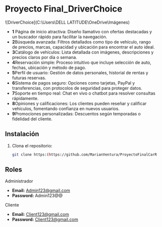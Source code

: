 # Proyecto Final_DriverChoice

![DriverChoice](C:\Users\DELL LATITUDE\OneDrive\Imágenes)

- **1** Página de inicio atractiva: Diseño llamativo con ofertas destacadas y un buscador rápido para facilitar la navegación.
- **2**Búsqueda avanzada: Filtros detallados como tipo de vehículo, rango de precios, marcas, capacidad y ubicación para encontrar el auto ideal.
- **3**Catálogo de vehículos: Lista detallada con imágenes, descripciones y precios claros por día o semana.
- **4**Reservación simple: Proceso intuitivo que incluye selección de auto, fechas, ubicación y método de pago.
- **5**Perfil de usuario: Gestión de datos personales, historial de rentas y futuras reservas.
- **6**Sistema de pagos seguro: Opciones como tarjetas, PayPal y transferencias, con protocolos de seguridad para proteger datos.
- **7**Soporte en tiempo real: Chat en vivo o chatbot para resolver consultas rápidamente.
- **8**Opiniones y calificaciones: Los clientes pueden reseñar y calificar vehículos, fomentando confianza en nuevos usuarios.
- **9**Promociones personalizadas: Descuentos según temporadas o fidelidad del cliente.

## Instalación

1. Clona el repositorio:
   ```bash
   git clone https:(https://github.com/MarianVentura/ProyectoFinalCarRental.git)
   
## Roles
   Administrador 
 - **Email:** Admin123@gmail.com
 - **Password:** Admin123@@

Cliente
- **Email:** Client123@gmail.com
- **Password:** Client123@gmail.com
